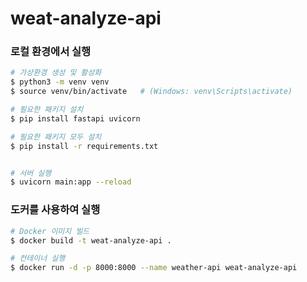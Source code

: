 # weat-analyze-api

### 로컬 환경에서 실행
```bash
# 가상환경 생성 및 활성화
$ python3 -m venv venv
$ source venv/bin/activate   # (Windows: venv\Scripts\activate)

# 필요한 패키지 설치
$ pip install fastapi uvicorn

# 필요한 패키지 모두 설치
$ pip install -r requirements.txt


# 서버 실행
$ uvicorn main:app --reload
```



### 도커를 사용하여 실행

```bash
# Docker 이미지 빌드
$ docker build -t weat-analyze-api .

# 컨테이너 실행
$ docker run -d -p 8000:8000 --name weather-api weat-analyze-api
```